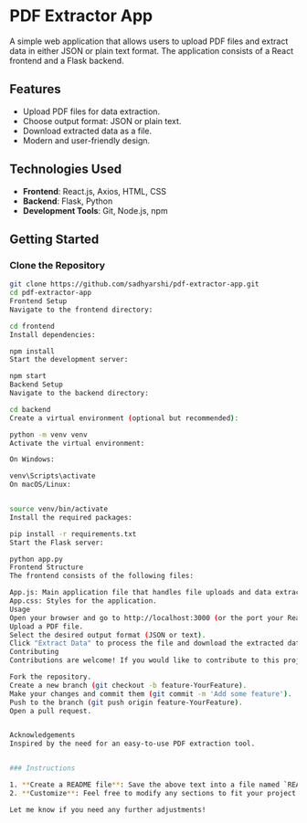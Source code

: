 # PDF Extractor App

A simple web application that allows users to upload PDF files and extract data in either JSON or plain text format. The application consists of a React frontend and a Flask backend.

## Features

- Upload PDF files for data extraction.
- Choose output format: JSON or plain text.
- Download extracted data as a file.
- Modern and user-friendly design.

## Technologies Used

- **Frontend**: React.js, Axios, HTML, CSS
- **Backend**: Flask, Python
- **Development Tools**: Git, Node.js, npm

## Getting Started


### Clone the Repository

```bash
git clone https://github.com/sadhyarshi/pdf-extractor-app.git
cd pdf-extractor-app
Frontend Setup
Navigate to the frontend directory:

cd frontend
Install dependencies:

npm install
Start the development server:

npm start
Backend Setup
Navigate to the backend directory:

cd backend
Create a virtual environment (optional but recommended):

python -m venv venv
Activate the virtual environment:

On Windows:

venv\Scripts\activate
On macOS/Linux:


source venv/bin/activate
Install the required packages:

pip install -r requirements.txt
Start the Flask server:

python app.py
Frontend Structure
The frontend consists of the following files:

App.js: Main application file that handles file uploads and data extraction.
App.css: Styles for the application.
Usage
Open your browser and go to http://localhost:3000 (or the port your React app is running on).
Upload a PDF file.
Select the desired output format (JSON or text).
Click "Extract Data" to process the file and download the extracted data.
Contributing
Contributions are welcome! If you would like to contribute to this project, please follow these steps:

Fork the repository.
Create a new branch (git checkout -b feature-YourFeature).
Make your changes and commit them (git commit -m 'Add some feature').
Push to the branch (git push origin feature-YourFeature).
Open a pull request.


Acknowledgements
Inspired by the need for an easy-to-use PDF extraction tool.


### Instructions

1. **Create a README file**: Save the above text into a file named `README.md` in the root of your project directory.
2. **Customize**: Feel free to modify any sections to fit your project specifics, such as adding acknowledgments or any additional details you think are necessary.

Let me know if you need any further adjustments!
